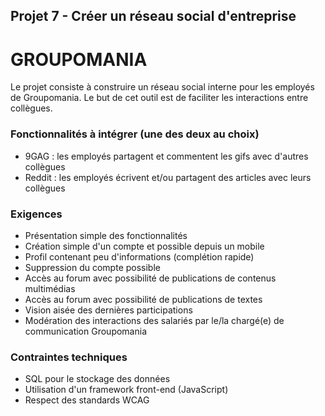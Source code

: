 ## Projet 7 - Créer un réseau social d'entreprise
# GROUPOMANIA #

Le projet consiste à construire un réseau social interne pour les employés de Groupomania. 
Le but de cet outil est de faciliter les interactions entre collègues. 

### Fonctionnalités à intégrer (une des deux au choix)
- 9GAG : les employés partagent et commentent les gifs avec d'autres collègues
- Reddit : les employés écrivent et/ou partagent des articles avec leurs collègues 

### Exigences
- Présentation simple des fonctionnalités
- Création simple d'un compte et possible depuis un mobile
- Profil contenant peu d'informations (complétion rapide)
- Suppression du compte possible
- Accès au forum avec possibilité de publications de contenus multimédias
- Accès au forum avec possibilité de publications de textes
- Vision aisée des dernières participations
- Modération des interactions des salariés par le/la chargé(e) de communication Groupomania

### Contraintes techniques
- SQL pour le stockage des données
- Utilisation d'un framework front-end (JavaScript)
- Respect des standards WCAG
